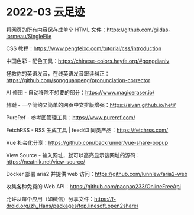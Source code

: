 # 2022-03 云足迹

将网页的所有内容保存成单个 HTML 文件：https://github.com/gildas-lormeau/SingleFile

CSS 教程：https://www.pengfeixc.com/tutorial/css/introduction

中国色彩 - 配色工具：https://chinese-colors.heyfe.org/#gongdianlv

拯救你的英语发音，在线英语发音跟读纠正：https://github.com/songquanpeng/pronunciation-corrector

AI 修图 - 自动移除不想要的部分：https://www.magiceraser.io/

赫蹏 - 一个简约又简单的网页中文排版增强：https://sivan.github.io/heti/

PureRef - 参考图管理工具：https://www.pureref.com/

FetchRSS - RSS 生成工具 | feed43 同类产品：https://fetchrss.com/

Vue 社会化分享：https://github.com/backrunner/vue-share-popup

View Source - 输入网址，就可以高亮显示该网址的源码：https://neatnik.net/view-source/

Docker 部署 aria2 并提供 web 访问：https://github.com/lunnlew/aria2-web

收集各种免费的 Web API：https://github.com/paopao233/OnlineFreeApi

允许从每个应用（如微信）分享文件：https://f-droid.org/zh_Hans/packages/top.linesoft.open2share/

